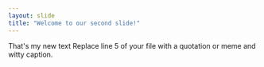 ```yaml
---
layout: slide
title: "Welcome to our second slide!"
---
```

That's my new text
Replace line 5 of your file with a quotation or meme and witty caption.
